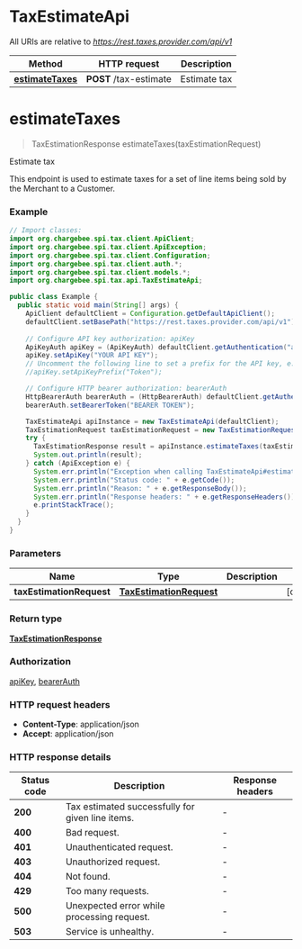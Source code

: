 # TaxEstimateApi

All URIs are relative to *https://rest.taxes.provider.com/api/v1*

| Method | HTTP request | Description |
|------------- | ------------- | -------------|
| [**estimateTaxes**](TaxEstimateApi.md#estimateTaxes) | **POST** /tax-estimate | Estimate tax |


<a id="estimateTaxes"></a>
# **estimateTaxes**
> TaxEstimationResponse estimateTaxes(taxEstimationRequest)

Estimate tax

This endpoint is used to estimate taxes for a set of line items being sold by the Merchant to a Customer.

### Example
```java
// Import classes:
import org.chargebee.spi.tax.client.ApiClient;
import org.chargebee.spi.tax.client.ApiException;
import org.chargebee.spi.tax.client.Configuration;
import org.chargebee.spi.tax.client.auth.*;
import org.chargebee.spi.tax.client.models.*;
import org.chargebee.spi.tax.api.TaxEstimateApi;

public class Example {
  public static void main(String[] args) {
    ApiClient defaultClient = Configuration.getDefaultApiClient();
    defaultClient.setBasePath("https://rest.taxes.provider.com/api/v1");
    
    // Configure API key authorization: apiKey
    ApiKeyAuth apiKey = (ApiKeyAuth) defaultClient.getAuthentication("apiKey");
    apiKey.setApiKey("YOUR API KEY");
    // Uncomment the following line to set a prefix for the API key, e.g. "Token" (defaults to null)
    //apiKey.setApiKeyPrefix("Token");

    // Configure HTTP bearer authorization: bearerAuth
    HttpBearerAuth bearerAuth = (HttpBearerAuth) defaultClient.getAuthentication("bearerAuth");
    bearerAuth.setBearerToken("BEARER TOKEN");

    TaxEstimateApi apiInstance = new TaxEstimateApi(defaultClient);
    TaxEstimationRequest taxEstimationRequest = new TaxEstimationRequest(); // TaxEstimationRequest | 
    try {
      TaxEstimationResponse result = apiInstance.estimateTaxes(taxEstimationRequest);
      System.out.println(result);
    } catch (ApiException e) {
      System.err.println("Exception when calling TaxEstimateApi#estimateTaxes");
      System.err.println("Status code: " + e.getCode());
      System.err.println("Reason: " + e.getResponseBody());
      System.err.println("Response headers: " + e.getResponseHeaders());
      e.printStackTrace();
    }
  }
}
```

### Parameters

| Name | Type | Description  | Notes |
|------------- | ------------- | ------------- | -------------|
| **taxEstimationRequest** | [**TaxEstimationRequest**](TaxEstimationRequest.md)|  | [optional] |

### Return type

[**TaxEstimationResponse**](TaxEstimationResponse.md)

### Authorization

[apiKey](../README.md#apiKey), [bearerAuth](../README.md#bearerAuth)

### HTTP request headers

 - **Content-Type**: application/json
 - **Accept**: application/json

### HTTP response details
| Status code | Description | Response headers |
|-------------|-------------|------------------|
| **200** | Tax estimated successfully for given line items. |  -  |
| **400** | Bad request. |  -  |
| **401** | Unauthenticated request. |  -  |
| **403** | Unauthorized request. |  -  |
| **404** | Not found. |  -  |
| **429** | Too many requests. |  -  |
| **500** | Unexpected error while processing request. |  -  |
| **503** | Service is unhealthy. |  -  |

